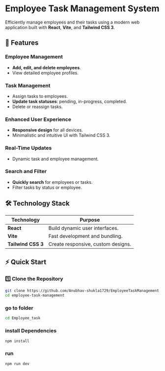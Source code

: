 # Employee Task Management System  
Efficiently manage employees and their tasks using a modern web application built with **React**, **Vite**, and **Tailwind CSS 3**.



## 🚀 Features  

### Employee Management  
- **Add, edit, and delete employees**.  
- View detailed employee profiles.  

### Task Management  
- Assign tasks to employees.  
- **Update task statuses**: pending, in-progress, completed.  
- Delete or reassign tasks.  

### Enhanced User Experience  
- **Responsive design** for all devices.  
- Minimalistic and intuitive UI with Tailwind CSS 3.  

### Real-Time Updates  
- Dynamic task and employee management.  

### Search and Filter  
- **Quickly search** for employees or tasks.  
- Filter tasks by status or employee.  

## 🛠️ Technology Stack  

| **Technology**       | **Purpose**                                   |  
|-----------------------|-----------------------------------------------|  
| **React**            | Build dynamic user interfaces.                |  
| **Vite**             | Fast development and bundling.                |  
| **Tailwind CSS 3**   | Create responsive, custom designs.            |  

## ⚡ Quick Start  

### 1️⃣ Clone the Repository  
```bash  
git clone https://github.com/Anubhav-shukla1729/EmployeeTaskManagement.git  
cd employee-task-management
```
### go to folder
```bash
cd Employee_task
```
### install Dependencies
```bash
npm install
```

### run 
```bash
npm run dev
```


